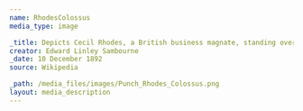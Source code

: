 ```yaml
---
name: RhodesColossus
media_type: image

_title: Depicts Cecil Rhodes, a British business magnate, standing over the continent of Africa holding a telegraph line. 
creator: Edward Linley Sambourne
_date: 10 December 1892
source: Wikipedia

_path: /media_files/images/Punch_Rhodes_Colossus.png
layout: media_description
---
```

